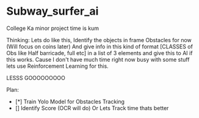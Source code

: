 # Subway_surfer_ai
College Ka minor project time is kum

Thinking:
Lets do like this, Identify the objects in frame Obstacles for now (Will focus on coins later)
And give info in this kind of format [CLASSES of Obs like Half barricade, full etc] in a list
of 3 elements and give this to AI if this works. Cause I don't have much time right now busy with
some stuff lets use Reinforcement Learning for this.

LESSS GOOOOOOOOO


Plan:
- [*] Train Yolo Model for Obstacles Tracking
- [] Identify Score (OCR will do) Or Lets Track time thats better
